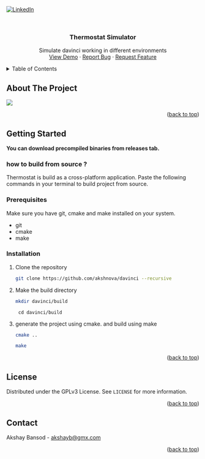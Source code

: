 <a name="readme-top"></a>

[![LinkedIn][linkedin-shield]][linkedin-url]



<!-- PROJECT LOGO -->
<br />
<div align="center">

  <h3 align="center">Thermostat Simulator</h3>

  <p align="center">
    Simulate davinci working in different environments
    <br />
    <a href="https://github.com/akshnova/davinci">View Demo</a>
    ·
    <a href="https://github.com/akshnova/davinci/issues">Report Bug</a>
    ·
    <a href="https://github.com/akshnova/davinci/issues">Request Feature</a>
  </p>
</div>



<!-- TABLE OF CONTENTS -->
<details>
  <summary>Table of Contents</summary>
  <ol>
    <li>
      <a href="#about-the-project">About The Project</a>
    </li>
    <li>
      <a href="#getting-started">Getting Started</a>
      <ul>
        <li><a href="#prerequisites">Prerequisites</a></li>
        <li><a href="#installation">Installation</a></li>
      </ul>
    </li>
  </ol>
</details>



<!-- ABOUT THE PROJECT -->
## About The Project
![](media/preview.gif)



<p align="right">(<a href="#readme-top">back to top</a>)</p>

<!-- GETTING STARTED -->
## Getting Started

**You can download precompiled binaries from releases tab.**


### how to build from source ?
Thermostat is build as a cross-platform application. Paste the following commands in your terminal to build project from source.

### Prerequisites

Make sure you have git, cmake and make installed on your system.
* git
* cmake
* make   

### Installation

1. Clone the repository
   ```sh
   git clone https://github.com/akshnova/davinci --recursive
   ```
2. Make the build directory
   ```sh
   mkdir davinci/build
   ```
   ```
    cd davinci/build
   ```
3. generate the project using cmake. and build using make
   ```sh
   cmake ..
   ```
   ```sh
   make
   ```



<p align="right">(<a href="#readme-top">back to top</a>)</p>


<!-- LICENSE -->
## License

Distributed under the GPLv3 License. See `LICENSE` for more information.

<p align="right">(<a href="#readme-top">back to top</a>)</p>



<!-- CONTACT -->
## Contact

Akshay Bansod  - akshayb@gmx.com

<p align="right">(<a href="#readme-top">back to top</a>)</p>


[stars-url]: https://github.com/akshnova/davinci/stargazers
[issues-shield]: https://img.shields.io/github/issues/akshnova/davinci?style=for-the-badge
[issues-url]: https://github.com/akshnova/davinci/issues
[license-url]: https://github.com/akshnova/davinci/blob/master/LICENSE
[linkedin-shield]: https://img.shields.io/badge/-LinkedIn-black.svg?style=for-the-badge&logo=linkedin&colorB=555
[linkedin-url]: https://linkedin.com/in/aksh-bansod
[product-screenshot]: images/screenshot.png
[Next.js]: https://img.shields.io/badge/next.js-000000?style=for-the-badge&logo=nextdotjs&logoColor=white
[Next-url]: https://nextjs.org/
[React.js]: https://img.shields.io/badge/React-20232A?style=for-the-badge&logo=react&logoColor=61DAFB

